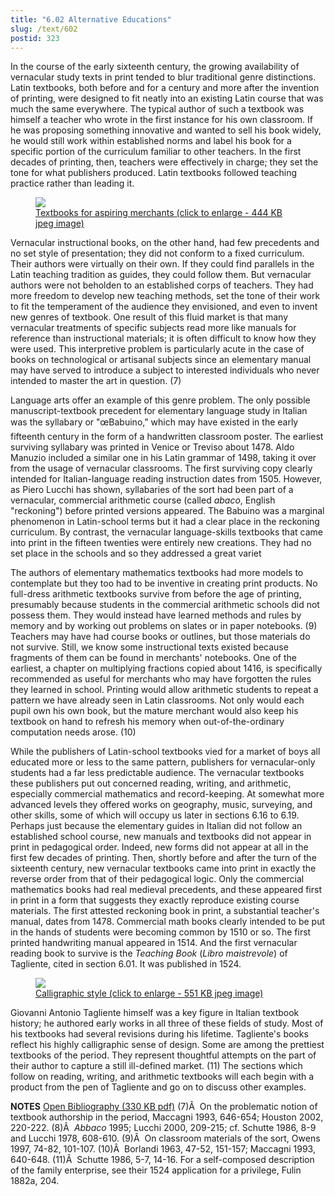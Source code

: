 ```yaml
---
title: "6.02 Alternative Educations"
slug: /text/602
postid: 323
---
```

In the course of the early sixteenth century, the growing availability of vernacular study texts in print tended to blur traditional genre distinctions. Latin textbooks, both before and for a century and more after the invention of printing, were designed to fit neatly into an existing Latin course that was much the same everywhere. The typical author of such a textbook was himself a teacher who wrote in the first instance for his own classroom. If he was proposing something innovative and wanted to sell his book widely, he would still work within established norms and label his book for a specific portion of the curriculum familiar to other teachers. In the first decades of printing, then, teachers were effectively in charge; they set the tone for what publishers produced. Latin textbooks followed teaching practice rather than leading it.
<p style="text-align: center;"></p>


<figure class="mkdn-figure">
    <a href="/images_full//6.00_Chapter_Six/HFS_022.01.jpg" class="mkdn-image-link">
    <img class="mkdn-image" src="/images_full//6.00_Chapter_Six/HFS_022.01.jpg" />
    <figcaption class="mkdn-figcaption">Textbooks for aspiring merchants (click to enlarge - 444 KB jpeg image)</figcaption>
    </a>
</figure>

Vernacular instructional books, on the other hand, had few precedents and no set style of presentation; they did not conform to a fixed curriculum. Their authors were virtually on their own. If they could find parallels in the Latin teaching tradition as guides, they could follow them. But vernacular authors were not beholden to an established corps of teachers. They had more freedom to develop new teaching methods, set the tone of their work to fit the temperament of the audience they envisioned, and even to invent new genres of textbook. One result of this fluid market is that many vernacular treatments of specific subjects read more like manuals for reference than instructional materials; it is often difficult to know how they were used. This interpretive problem is particularly acute in the case of books on technological or artisanal subjects since an elementary manual may have served to introduce a subject to interested individuals who never intended to master the art in question. (7)

Language arts offer an example of this genre problem. The only possible manuscript-textbook precedent for elementary language study in Italian was the syllabary or "œBabuino," which may have existed in the early fifteenth century in the form of a handwritten classroom poster. The earliest surviving syllabary was printed in Venice or Treviso about 1478. Aldo Manuzio included a similar one in his Latin grammar of 1498, taking it over from the usage of vernacular classrooms. The first surviving copy clearly intended for Italian-language reading instruction dates from 1505. However, as Piero Lucchi has shown, syllabaries of the sort had been part of a vernacular, commercial arithmetic course (called <em>abaco</em>, English "reckoning") before printed versions appeared. The Babuino was a marginal phenomenon in Latin-school terms but it had a clear place in the reckoning curriculum. By contrast, the vernacular language-skills textbooks that came into print in the fifteen twenties were entirely new creations. They had no set place in the schools and so they addressed a great variet

The authors of elementary mathematics textbooks had more models to contemplate but they too had to be inventive in creating print products. No full-dress arithmetic textbooks survive from before the age of printing, presumably because students in the commercial arithmetic schools did not possess them. They would instead have learned methods and rules by memory and by working out problems on slates or in paper notebooks. (9) Teachers may have had course books or outlines, but those materials do not survive. Still, we know some instructional texts existed because fragments of them can be found in merchants' notebooks. One of the earliest, a chapter on multiplying fractions copied about 1416, is specifically recommended as useful for merchants who may have forgotten the rules they learned in school. Printing would allow arithmetic students to repeat a pattern we have already seen in Latin classrooms. Not only would each pupil own his own book, but the mature merchant would also keep his textbook on hand to refresh his memory when out-of-the-ordinary computation needs arose. (10)

While the publishers of Latin-school textbooks vied for a market of boys all educated more or less to the same pattern, publishers for vernacular-only students had a far less predictable audience. The vernacular textbooks these publishers put out concerned reading, writing, and arithmetic, especially commercial mathematics and record-keeping. At somewhat more advanced levels they offered works on geography, music, surveying, and other skills, some of which will occupy us later in sections 6.16 to 6.19. Perhaps just because the elementary guides in Italian did not follow an established school course, new manuals and textbooks did not appear in print in pedagogical order. Indeed, new forms did not appear at all in the first few decades of printing. Then, shortly before and after the turn of the sixteenth century, new vernacular textbooks came into print in exactly the reverse order from that of their pedagogical logic. Only the commercial mathematics books had real medieval precedents, and these appeared first in print in a form that suggests they exactly reproduce existing course materials. The first attested reckoning book in print, a substantial teacher's manual, dates from 1478. Commercial math books clearly intended to be put in the hands of students were becoming common by 1510 or so. The first printed handwriting manual appeared in 1514. And the first vernacular reading book to survive is the <em>Teaching Book</em> (<em>Libro maistrevole</em>) of Tagliente, cited in section 6.01. It was published in 1524.
<p style="text-align: center;"></p>


<figure class="mkdn-figure">
    <a href="/images_full//6.00_Chapter_Six/HFS_019.01.jpg" class="mkdn-image-link">
    <img class="mkdn-image" src="/images_full//6.00_Chapter_Six/HFS_019.01.jpg" />
    <figcaption class="mkdn-figcaption">Calligraphic style (click to enlarge - 551 KB jpeg image)</figcaption>
    </a>
</figure>

Giovanni Antonio Tagliente himself was a key figure in Italian textbook history; he authored early works in all three of these fields of study. Most of his textbooks had several revisions during his lifetime. Tagliente's books reflect his highly calligraphic sense of design. Some are among the prettiest textbooks of the period. They represent thoughtful attempts on the part of their author to capture a still ill-defined market. (11) The sections which follow on reading, writing, and arithmetic textbooks will each begin with a product from the pen of Tagliente and go on to discuss other examples.

<strong>NOTES</strong>
<a href="http://www.humanismforsale.org/bibliography.pdf" target="new">Open Bibliography (330 KB pdf)</a>
(7)Â  On the problematic notion of textbook authorship in the period, Maccagni 1993, 646-654; Houston 2002, 220-222.
(8)Â  <em>Abbaco</em> 1995; Lucchi 2000, 209-215; cf. Schutte 1986, 8-9 and Lucchi 1978, 608-610.
(9)Â  On classroom materials of the sort, Owens 1997, 74-82, 101-107.
(10)Â  Borlandi 1963, 47-52, 151-157; Maccagni 1993, 640-648.
(11)Â  Schutte 1986, 5-7, 14-16. For a self-composed description of the family enterprise, see their 1524 application for a privilege, Fulin 1882a, 204.
